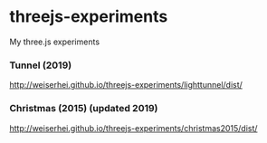 # threejs-experiments
My three.js experiments

### Tunnel (2019)
http://weiserhei.github.io/threejs-experiments/lighttunnel/dist/

### Christmas (2015) (updated 2019)
http://weiserhei.github.io/threejs-experiments/christmas2015/dist/
